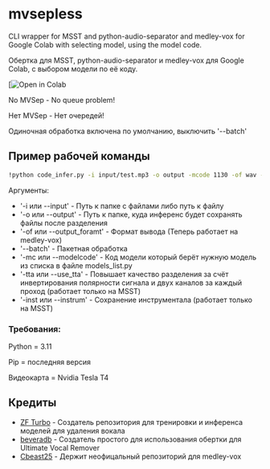 # mvsepless
CLI wrapper for MSST and python-audio-separator and medley-vox for Google Colab with selecting model, using the model code.

Обертка для MSST, python-audio-separator и medley-vox для Google Colab, с выбором модели по её коду.

[![Open in Colab](https://colab.research.google.com/github/noblebarkrr/mvsepless/blob/test/mvsepless_cli_test_0_0_7.ipynb)

No MVSep - No queue problem!

Нет MVSep - Нет очередей!

Одиночная обработка включена по умолчанию, выключить '--batch'

## Пример рабочей команды

```bash
!python code_infer.py -i input/test.mp3 -o output -mcode 1130 -of wav -inst
```
Аргументы:

* '-i или --input' - Путь к папке с файлами либо путь к файлу
* '-o или --output' - Путь к папке, куда инференс будет сохранять файлы после разделения
* '-of или --output_foramt' - Формат вывода (Теперь работает на medley-vox)
* '--batch' - Пакетная обработка
* '-mc или --modelcode' - Код модели который берёт нужную модель из списка в файле models_list.py
* '-tta или --use_tta' - Повышает качество разделения за счёт инвертирования полярности сигнала и двух каналов за каждый проход (работает только на MSST)
* '-inst или --instrum' - Сохранение инструментала (работает только на MSST)

### Требования:

Python = 3.11

Pip = последняя версия

Видеокарта = Nvidia Tesla T4

## Кредиты

- [ZF Turbo](https://github.com/ZFTurbo) - Создатель репозитория для тренировки и инференса моделей для удаления вокала
- [beveradb](https://github.com/beveradb) - Создатель простого для использования обертки для Ultimate Vocal Remover
- [Cbeast25](https://github.com/Cbeast25) - Держит неофицальный репозиторий для medley-vox
